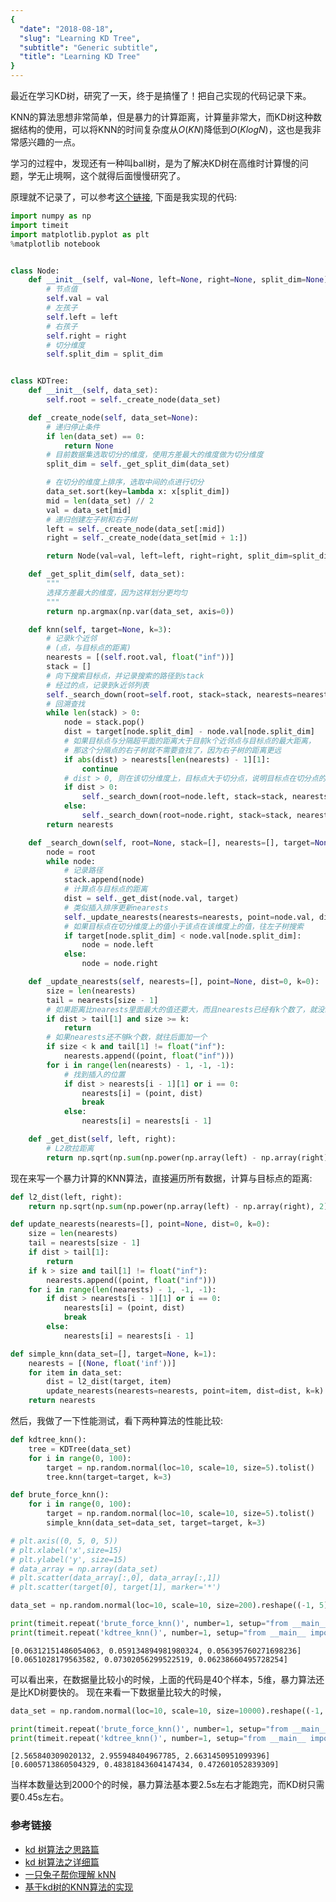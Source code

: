 ```yaml
---
{
  "date": "2018-08-18",
  "slug": "Learning KD Tree",
  "subtitle": "Generic subtitle",
  "title": "Learning KD Tree"
}
---
```

<!--more-->

最近在学习KD树，研究了一天，终于是搞懂了！把自己实现的代码记录下来。

KNN的算法思想非常简单，但是暴力的计算距离，计算量非常大，而KD树这种数据结构的使用，可以将KNN的时间复杂度从$O(KN)$降低到$O(KlogN)$，这也是我非常感兴趣的一点。

学习的过程中，发现还有一种叫ball树，是为了解决KD树在高维时计算慢的问题，学无止境啊，这个就得后面慢慢研究了。

原理就不记录了，可以参考[这个链接](https://www.joinquant.com/post/2627), 下面是我实现的代码:


```python
import numpy as np
import timeit
import matplotlib.pyplot as plt
%matplotlib notebook


class Node:
    def __init__(self, val=None, left=None, right=None, split_dim=None):
        # 节点值
        self.val = val
        # 左孩子
        self.left = left
        # 右孩子
        self.right = right
        # 切分维度
        self.split_dim = split_dim


class KDTree:
    def __init__(self, data_set):
        self.root = self._create_node(data_set)

    def _create_node(self, data_set=None):
        # 递归停止条件
        if len(data_set) == 0:
            return None
        # 目前数据集选取切分的维度，使用方差最大的维度做为切分维度
        split_dim = self._get_split_dim(data_set)

        # 在切分的维度上排序，选取中间的点进行切分
        data_set.sort(key=lambda x: x[split_dim])
        mid = len(data_set) // 2
        val = data_set[mid]
        # 递归创建左子树和右子树
        left = self._create_node(data_set[:mid])
        right = self._create_node(data_set[mid + 1:])

        return Node(val=val, left=left, right=right, split_dim=split_dim)

    def _get_split_dim(self, data_set):
        """
        选择方差最大的维度，因为这样划分更均匀
        """
        return np.argmax(np.var(data_set, axis=0))

    def knn(self, target=None, k=3):
        # 记录k个近邻
        # (点，与目标点的距离)
        nearests = [(self.root.val, float("inf"))]
        stack = []
        # 向下搜索目标点，并记录搜索的路径到stack
        # 经过的点，记录到k近邻列表
        self._search_down(root=self.root, stack=stack, nearests=nearests, target=target, k=k)
        # 回溯查找
        while len(stack) > 0:
            node = stack.pop()
            dist = target[node.split_dim] - node.val[node.split_dim]
            # 如果目标点与分隔超平面的距离大于目前k个近邻点与目标点的最大距离，
            # 那这个分隔点的右子树就不需要查找了，因为右子树的距离更远
            if abs(dist) > nearests[len(nearests) - 1][1]:
                continue
            # dist > 0, 则在该切分维度上，目标点大于切分点，说明目标点在切分点的右子树上，所以应该往左子树寻找，看下有没有离目标点更近的
            if dist > 0:
                self._search_down(root=node.left, stack=stack, nearests=nearests, target=target, k=k)
            else:
                self._search_down(root=node.right, stack=stack, nearests=nearests, target=target, k=k)
        return nearests

    def _search_down(self, root=None, stack=[], nearests=[], target=None, k=0):
        node = root
        while node:
            # 记录路径
            stack.append(node)
            # 计算点与目标点的距离
            dist = self._get_dist(node.val, target)
            # 类似插入排序更新nearests
            self._update_nearests(nearests=nearests, point=node.val, dist=dist, k=k)
            # 如果目标点在切分维度上的值小于该点在该维度上的值，往左子树搜索
            if target[node.split_dim] < node.val[node.split_dim]:
                node = node.left
            else:
                node = node.right

    def _update_nearests(self, nearests=[], point=None, dist=0, k=0):
        size = len(nearests)
        tail = nearests[size - 1]
        # 如果距离比nearests里面最大的值还要大，而且nearests已经有k个数了，就没必要再加进去了
        if dist > tail[1] and size >= k:
            return
        # 如果nearests还不够k个数，就往后面加一个
        if size < k and tail[1] != float("inf"):
            nearests.append((point, float("inf")))
        for i in range(len(nearests) - 1, -1, -1):
            # 找到插入的位置
            if dist > nearests[i - 1][1] or i == 0:
                nearests[i] = (point, dist)
                break
            else:
                nearests[i] = nearests[i - 1]

    def _get_dist(self, left, right):
        # L2欧拉距离
        return np.sqrt(np.sum(np.power(np.array(left) - np.array(right), 2)))
```

现在来写一个暴力计算的KNN算法，直接遍历所有数据，计算与目标点的距离: 


```python
def l2_dist(left, right):
    return np.sqrt(np.sum(np.power(np.array(left) - np.array(right), 2)))

def update_nearests(nearests=[], point=None, dist=0, k=0):
    size = len(nearests)
    tail = nearests[size - 1]
    if dist > tail[1]:
        return
    if k > size and tail[1] != float("inf"):
        nearests.append((point, float("inf")))
    for i in range(len(nearests) - 1, -1, -1):
        if dist > nearests[i - 1][1] or i == 0:
            nearests[i] = (point, dist)
            break
        else:
            nearests[i] = nearests[i - 1]

def simple_knn(data_set=[], target=None, k=1):
    nearests = [(None, float('inf'))]
    for item in data_set:
        dist = l2_dist(target, item)
        update_nearests(nearests=nearests, point=item, dist=dist, k=k)
    return nearests
```

然后，我做了一下性能测试，看下两种算法的性能比较:


```python
def kdtree_knn():
    tree = KDTree(data_set)
    for i in range(0, 100):
        target = np.random.normal(loc=10, scale=10, size=5).tolist()
        tree.knn(target=target, k=3)

def brute_force_knn():
    for i in range(0, 100):
        target = np.random.normal(loc=10, scale=10, size=5).tolist()
        simple_knn(data_set=data_set, target=target, k=3)      

# plt.axis((0, 5, 0, 5))
# plt.xlabel('x',size=15)
# plt.ylabel('y', size=15)
# data_array = np.array(data_set)
# plt.scatter(data_array[:,0], data_array[:,1])
# plt.scatter(target[0], target[1], marker='*')

data_set = np.random.normal(loc=10, scale=10, size=200).reshape((-1, 5)).tolist()

print(timeit.repeat('brute_force_knn()', number=1, setup="from __main__ import brute_force_knn"))
print(timeit.repeat('kdtree_knn()', number=1, setup="from __main__ import kdtree_knn"))
```

    [0.06312151486054063, 0.059134894981980324, 0.056395760271698236]
    [0.0651028179563582, 0.07302056299522519, 0.06238660495728254]


可以看出来，在数据量比较小的时候，上面的代码是40个样本，5维，暴力算法还是比KD树要快的。
现在来看一下数据量比较大的时候，


```python
data_set = np.random.normal(loc=10, scale=10, size=10000).reshape((-1, 5)).tolist()

print(timeit.repeat('brute_force_knn()', number=1, setup="from __main__ import brute_force_knn"))
print(timeit.repeat('kdtree_knn()', number=1, setup="from __main__ import kdtree_knn"))
```

    [2.565840309020132, 2.955948404967785, 2.6631450951099396]
    [0.6005713860504329, 0.48381843604147434, 0.472601052839309]


当样本数量达到2000个的时候，暴力算法基本要2.5s左右才能跑完，而KD树只需要0.45s左右。

### 参考链接
- [kd 树算法之思路篇](https://www.joinquant.com/post/2627)
- [kd 树算法之详细篇](https://www.joinquant.com/post/2843)
- [一只兔子帮你理解 kNN](https://www.joinquant.com/post/2227?f=study&m=math)
- [基于kd树的KNN算法的实现](https://www.jianshu.com/p/521f00393504)
